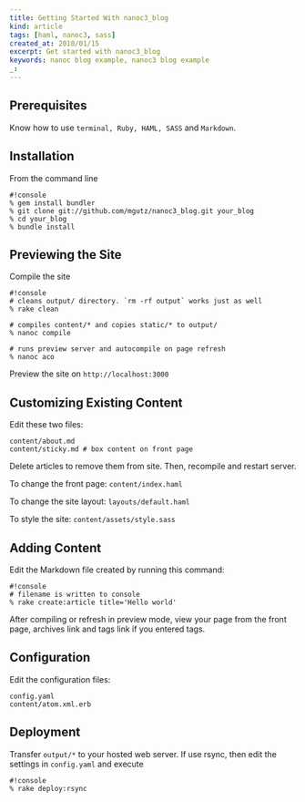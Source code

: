 ```yaml
---
title: Getting Started With nanoc3_blog 
kind: article
tags: [haml, nanoc3, sass]
created_at: 2010/01/15
excerpt: Get started with nanoc3_blog
keywords: nanoc blog example, nanoc3 blog example
_:
---
```


## Prerequisites

Know how to use `terminal, Ruby, HAML, SASS` and `Markdown`.

## Installation

From the command line
    
    #!console
    % gem install bundler
    % git clone git://github.com/mgutz/nanoc3_blog.git your_blog
    % cd your_blog
    % bundle install

## Previewing the Site

Compile the site

    #!console
    # cleans output/ directory. `rm -rf output` works just as well
    % rake clean 

    # compiles content/* and copies static/* to output/
    % nanoc compile

    # runs preview server and autocompile on page refresh
    % nanoc aco

Preview the site on `http://localhost:3000`


## Customizing Existing Content

Edit these two files:

    content/about.md
    content/sticky.md # box content on front page

Delete articles to remove them from site. Then, recompile and restart server.

To change the front page: `content/index.haml`

To change the site layout: `layouts/default.haml`

To style the site: `content/assets/style.sass`


## Adding Content

Edit the Markdown file created by running this command:

    #!console
    # filename is written to console
    % rake create:article title='Hello world'

After compiling or refresh in preview mode, view your page from the front page, archives link and tags link 
if you entered tags.


## Configuration

Edit the configuration files:

    config.yaml
    content/atom.xml.erb

## Deployment

Transfer `output/*` to your hosted web server. If use rsync, then
edit the settings in `config.yaml` and execute

    #!console
    % rake deploy:rsync
